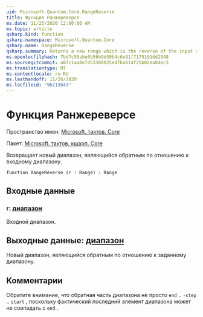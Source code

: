 ```yaml
---
uid: Microsoft.Quantum.Core.RangeReverse
title: Функция Ранжереверсе
ms.date: 11/25/2020 12:00:00 AM
ms.topic: article
qsharp.kind: function
qsharp.namespace: Microsoft.Quantum.Core
qsharp.name: RangeReverse
qsharp.summary: Returns a new range which is the reverse of the input range.
ms.openlocfilehash: 7bd7c55abe0b56b9d30b4c6e91f7175101dd2948
ms.sourcegitcommit: a87c1aa8e7453360025e47ba614f25b02ea84ec3
ms.translationtype: MT
ms.contentlocale: ru-RU
ms.lasthandoff: 11/26/2020
ms.locfileid: "96213843"
---
```

# <a name="rangereverse-function"></a>Функция Ранжереверсе

Пространство имен: [Microsoft. тактов. Core](xref:Microsoft.Quantum.Core)

Пакет: [Microsoft. тактов. кшарп. Core](https://nuget.org/packages/Microsoft.Quantum.QSharp.Core)


Возвращает новый диапазон, являющийся обратным по отношению к входному диапазону.

```qsharp
function RangeReverse (r : Range) : Range
```


## <a name="input"></a>Входные данные

### <a name="r--range"></a>r: [диапазон](xref:microsoft.quantum.lang-ref.range)

Входной диапазон.



## <a name="output--range"></a>Выходные данные: [диапазон](xref:microsoft.quantum.lang-ref.range)

Новый диапазон, являющийся обратным по отношению к заданному диапазону.

## <a name="remarks"></a>Комментарии

Обратите внимание, что обратная часть диапазона не просто `end` .. `-step` .. `start` , поскольку фактический последний элемент диапазона может не совпадать с `end` .